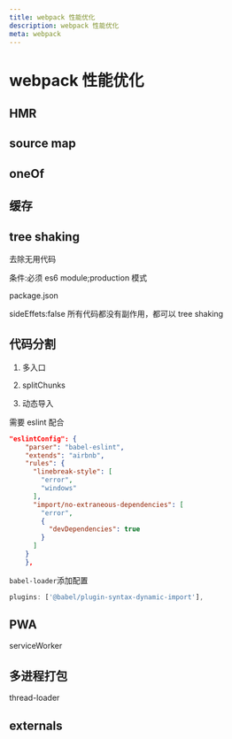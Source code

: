 ```yaml
---
title: webpack 性能优化
description: webpack 性能优化
meta: webpack
---
```


# webpack 性能优化

## HMR

## source map

## oneOf

## 缓存

## tree shaking

去除无用代码

条件:必须 es6 module;production 模式

package.json

sideEffets:false
所有代码都没有副作用，都可以 tree shaking

## 代码分割

1. 多入口

2. splitChunks

3. 动态导入

需要 eslint 配合

```json
"eslintConfig": {
    "parser": "babel-eslint",
    "extends": "airbnb",
    "rules": {
      "linebreak-style": [
        "error",
        "windows"
      ],
      "import/no-extraneous-dependencies": [
        "error",
        {
          "devDependencies": true
        }
      ]
    }
	},
```

`babel-loader`添加配置

```js
plugins: ['@babel/plugin-syntax-dynamic-import'],
```

## PWA

serviceWorker

## 多进程打包

thread-loader

## externals
